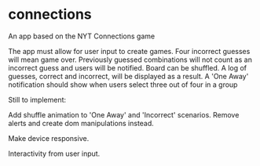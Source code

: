 # connections
An app based on the NYT Connections game


The app must allow for user input to create games. 
Four incorrect guesses will mean game over.
Previously guessed combinations will not count as an incorrect guess and users will be notified.
Board can be shuffled.
A log of guesses, correct and incorrect, will be displayed as a result. 
A 'One Away' notification should show when users select three out of four in a group


Still to implement: 

  Add shuffle animation to 'One Away' and 'Incorrect' scenarios.
  Remove alerts and create dom manipulations instead.

  Make device responsive.

  Interactivity from user input.
